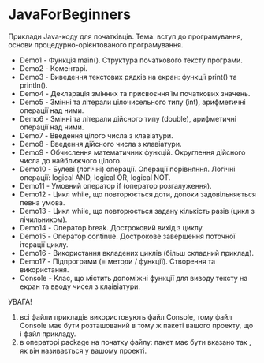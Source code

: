 # JavaForBeginners

Приклади Java-коду для початківців. 
Тема: вступ до програмування, основи процедурно-орієнтованого програмування.

* Demo1 - Функція main(). Структура початкового тексту програми.
* Demo2 - Коментарі.
* Demo3 - Виведення текстових рядків на екран: функції print() та println().
* Demo4 - Декларація змінних та присвоєння їм початкових значень.
* Demo5 - Змінні та літерали цілочисельного типу (int), арифметичні операції над ними.
* Demo6 - Змінні та літерали дійсного типу (double), арифметичні операції над ними.
* Demo7 - Введення цілого числа з клавіатури.
* Demo8 - Введення дійсного числа з клавіатури.
* Demo9 - Обчислення математичних функцій. Округлення дійсного числа до найближчого цілого.
* Demo10 - Булеві (логічні) операції. Операції порівняння. Логічні операції: logical AND, logical OR, logical NOT.
* Demo11 - Умовний оператор if (оператор розгалуження).
* Demo12 - Цикл while, що повторюється доти, допоки задовільняється певна умова.
* Demo13 - Цикл while, що повторюється задану кількість разів (цикл з лічильником).
* Demo14 - Оператор break. Достроковий вихід з циклу.
* Demo15 - Оператор continue. Дострокове завершення поточної ітерації циклу.
* Demo16 - Використання вкладених циклів (більш складний приклад).
* Demo17 - Підпрограми (= методи / функції). Створення та використання.
* Console - Клас, що містить допоміжні функції для виводу тексту на екран та вводу чисел з клаівіатури.

УВАГА! 
1) всі файли прикладів використовують файл Console, тому файл Console має бути розташований в тому ж пакеті вашого проекту, що і файл прикладу.
2) в операторі package на початку файлу: пакет має бути вказано так , як він називається у вашому проекті.

